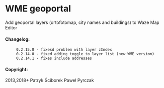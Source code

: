 # WME geoportal

Add geoportal layers (ortofotomap, city names and buildings) to Waze Map Editor



#### Changelog:

         0.2.15.0 - fixesd problem with layer zIndex
         0.2.14.0 - fixed adding toggle to layer list (new WME version)
         0.2.14.1 - fixes include addresses

#### Copyright:

2013,2018+
Patryk Ściborek
Paweł Pyrczak

